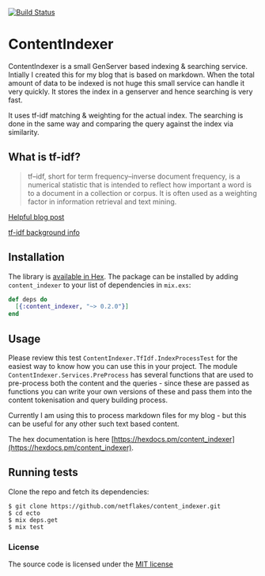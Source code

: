 
[![Build Status](https://travis-ci.org/netflakes/content_indexer.svg?branch=master)](https://travis-ci.org/netflakes/content_indexer)

# ContentIndexer

ContentIndexer is a small GenServer based indexing & searching service. Intially I created this for my blog that is based on markdown. When the total amount of data to be indexed is not huge this small service can handle it very quickly. It stores the index in a genserver and hence searching is very fast.

It uses tf-idf matching & weighting for the actual index. The searching is done in the same way and comparing the query against the index via similarity.

## What is tf-idf?
> tf–idf, short for term frequency–inverse document frequency, is a numerical statistic that is intended to reflect how important a word is to a document in a collection or corpus. It is often used as a weighting factor in information retrieval and text mining.

[Helpful blog post](http://stevenloria.com/finding-important-words-in-a-document-using-tf-idf/)

[tf-idf background info](https://en.wikipedia.org/wiki/Tf%E2%80%93idf)

## Installation

The library is [available in Hex](https://hex.pm/docs/publish). The package can be installed
by adding `content_indexer` to your list of dependencies in `mix.exs`:

```elixir
def deps do
  [{:content_indexer, "~> 0.2.0"}]
end
```

## Usage

Please review this test `ContentIndexer.TfIdf.IndexProcessTest` for the easiest way to know how you can use this in your project.
The module `ContentIndexer.Services.PreProcess` has several functions that are used to pre-process both the content and the queries - since these
are passed as functions you can write your own versions of these and pass them into the content tokenisation and query building process.

Currently I am using this to process markdown files for my blog - but this can be useful for any other such text based content.

The hex documentation is here [https://hexdocs.pm/content_indexer](https://hexdocs.pm/content_indexer).

## Running tests

Clone the repo and fetch its dependencies:

```
$ git clone https://github.com/netflakes/content_indexer.git
$ cd ecto
$ mix deps.get
$ mix test
```

### License

The source code is licensed under the [MIT license](https://opensource.org/licenses/MIT)
